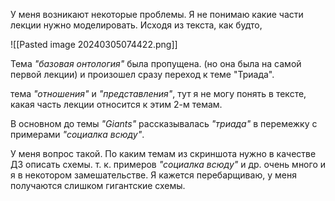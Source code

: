 У меня возникают некоторые проблемы.
Я не понимаю какие части лекции нужно моделировать. 
Исходя из текста, как будто, 

![[Pasted image 20240305074422.png]]

Тема *"базовая онтология"* была пропущена. 
(но она была на самой первой лекции)
и произошел сразу переход к теме "Триада".

тема *"отношения"* и *"представления"*, 
тут я не могу понять в тексте, 
какая часть лекции относится к этим 2-м темам.

В основном до темы *"Giants"*
рассказывалась *"триада"* в перемежку с примерами *"социалка всюду"*.

У меня вопрос такой.
По каким темам из скриншота нужно в качестве ДЗ описать схемы.
т. к. примеров *"социалка всюду"* и др. очень много и я в некотором замешательстве. 
Я кажется перебарщиваю, у меня получаются слишком гигантские схемы.